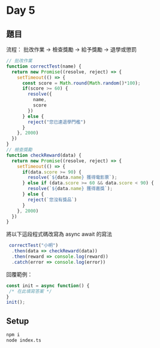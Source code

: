 # Day 5

## 題目

流程：
批改作業 → 檢查獎勵 → 給予獎勵 → 退學或懲罰

```JavaScript
// 批改作業
function correctTest(name) {
  return new Promise((resolve, reject) => {
    setTimeout(() => {
      const score = Math.round(Math.random()*100);
      if(score >= 60) {
        resolve({
          name,
          score
        })
      } else {
        reject("您已達退學門檻")
      }
    }, 2000)
  })
}
// 檢查獎勵
function checkReward(data) {
  return new Promise((resolve, reject) => {
    setTimeout(() => {
      if(data.score >= 90) {
        resolve(`${data.name} 獲得電影票`);
      } else if (data.score >= 60 && data.score < 90) {
        resolve(`${data.name} 獲得嘉獎`);
      } else {
        reject(`您沒有獎品`)
      }
    }, 2000)
  })
}
```

將以下這段程式碼改寫為 async await 的寫法

```javascript
 correctTest("小明")
  .then(data => checkReward(data))
  .then(reward => console.log(reward))
  .catch(error => console.log(error))
```

回覆範例：

```javascript
const init = async function() {
 /* 在此填寫答案 */
}
init();
```

## Setup

```bash
npm i
node index.ts
```